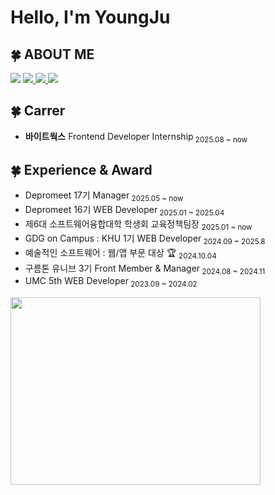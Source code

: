 <h1 align="">Hello, I'm YoungJu </h1>

<h2>🍀 ABOUT ME</h2>

<p>
    <img src="https://img.shields.io/badge/youngju6143@gmail.com-D14836?style=for-the-badge&logo=gmail&logoColor=white" />
  <a href="https://0ju428-blog.vercel.app/">
    <img src="https://img.shields.io/badge/BLOG-A9BCF5?style=for-the-badge&logo=iconify&logoColor=white&link=https://0ju428-blog.vercel.app/"/>
  </a>
  <a href="http://0ju428.notion.site">
    <img src="https://img.shields.io/badge/Resume-%23000000.svg?style=for-the-badge&logo=notion&logoColor=white" />
  </a>
 <a href="https://drive.google.com/drive/u/0/folders/1_9Ip33TAKcuIT7iYZqwkux9tjx0LiT7l">
    <img src="https://img.shields.io/badge/Portfolio-%23000000.svg?style=for-the-badge&logo=files&logoColor=white" />
  </a>
</p>


<h2>🍀 Carrer </h2>
<ul>
  <li> <strong>바이트웍스</strong> Frontend Developer Internship<sub> 2025.08 ~ now </sub>  </li>
</ul>

<h2>🍀 Experience & Award </h2>
<ul>
    
  <li>Depromeet 17기 Manager<sub> 2025.05 ~ now </sub>  </li>
  <li>Depromeet 16기 WEB Developer<sub> 2025.01 ~ 2025.04 </sub>  </li>
  <li>제6대 소프트웨어융합대학 학생회 교육정책팀장 <sub> 2025.01 ~ now </sub>  </li>
  <li>GDG on Campus : KHU 1기 WEB Developer<sub> 2024.09 ~ 2025.8 </sub>  </li>
  <li>예술적인 소프트웨어 : 웹/앱 부문 대상 🏆 <sub> 2024.10.04</sub>  </li>
  <li>구름톤 유니브 3기 Front Member & Manager<sub> 2024.08 ~ 2024.11 </sub> </li>
  <li>UMC 5th WEB Developer<sub> 2023.09 ~ 2024.02</sub> </li>
</ul>

<div>
  <a href="https://github.com/devxb/gitanimals">
    <img
      src="https://render.gitanimals.org/farms/youngju6143"
      width="400"
      height="300"
    />
  </a>
</div>

